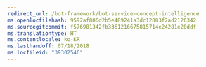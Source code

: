 ```yaml
---
redirect_url: /bot-framework/bot-service-concept-intelligence
ms.openlocfilehash: 9592af806d2b5e489241a3dc12883f2ad2126342
ms.sourcegitcommit: f576981342fb3361216675815714e24281e20ddf
ms.translationtype: HT
ms.contentlocale: ko-KR
ms.lasthandoff: 07/18/2018
ms.locfileid: "39302546"
---
```

